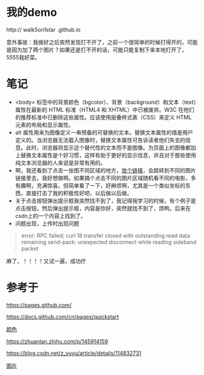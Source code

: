 # 我的demo



http:// walk5on1star .github.io

意外事故：我做好之后突然发现打不开了，之前一个很简单的时候打得开的，可能是因为加了两个图片？如果还是打不开的话，可能只能复制下来本地打开了，5555我好菜。



# 笔记





* \<body> 标签中的背景颜色（bgcolor）、背景（background）和文本（text）属性在最新的 HTML 标准（HTML4 和 XHTML）中已被废弃。W3C 在他们的推荐标准中已删除这些属性。应该使用层叠样式表（CSS）来定义 HTML 元素的布局和显示属性。
* alt 属性用来为图像定义一串预备的可替换的文本。替换文本属性的值是用户定义的。当浏览器无法载入图像时，替换文本属性可告诉读者他们失去的信息。此时，浏览器将显示这个替代性的文本而不是图像。为页面上的图像都加上替换文本属性是个好习惯，这样有助于更好的显示信息，并且对于那些使用纯文本浏览器的人来说是非常有用的。
* 啊，我还看到了点击一张图不同区域的地方，[放个链接](https://www.w3school.com.cn/tiy/t.asp?f=eg_html_areamap)，会跳转到不同的图片链接里去，我好想做啊。如果搞个点击不同的图片区域随机看不同的电影，多有趣啊，充满惊喜。但简单看了一下，好麻烦啊，尤其是一个类似坐标的东西，直接打击了我的积极性好吧，以后做以后做。
* 关于点击按钮弹出提示框我突然找不到了，我记得我学习的时候，有个例子是点击按钮，然后弹出提示框，内容是你好，突然就找不到了，烦鸭。后来在csdn上的一个内容上找到了。
* 问题出现，上传时出现问题

> error: RPC failed; curl 18 transfer closed with outstanding read data remaining
> send-pack: unexpected disconnect while reading sideband packet

麻了，！！！！又试一遍，成功疗



# 参考于

https://pages.github.com/

https://docs.github.com/cn/pages/quickstart

[颜色](https://www.w3school.com.cn/tags/html_ref_colornames.asp)

https://zhuanlan.zhihu.com/p/145914159

https://blog.csdn.net/z_yuyu/article/details/114832731

[图片](https://blog.csdn.net/qwertyupoiuytr/article/details/53999409?ops_request_misc=&request_id=&biz_id=102&utm_term=%E8%87%AA%E5%B7%B1%E5%86%99%E7%9A%84%E7%BD%91%E9%A1%B5%E4%B8%AD%E7%9A%84%E5%9B%BE%E7%89%87%E6%80%8E%E4%B9%88%E5%8F%91%E5%B8%83%E5%88%B0%E7%BD%91%E4%B8%8A&utm_medium=distribute.pc_search_result.none-task-blog-2~all~sobaiduweb~default-1-53999409.first_rank_v2_pc_rank_v29&spm=1018.2226.3001.4187)